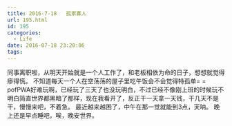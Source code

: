 ```yaml
---
title: 2016-7-18   孤家寡人
url: 195.html
id: 195
categories:
  - Life
date: 2016-07-18 23:20:06
tags:
---
```


同事离职啦，从明天开始就是一个人工作了，和老板相依为命的日子，想想就觉得瘆得慌。 不知道每天一个人在空荡荡的屋子里吃午饭会不会觉得特孤单= = pofPWA好难玩啊，已经玩了三天了也没玩明白，不过已经不像刚上班的时候玩不明白简直世界都黑暗了那样，现在我看开了，反正干一天拿一天钱，干几天不是干，慢慢来吧，不着急。 最近越来越困了，中午在那一觉就能到3点，天呐。 晚上还是早点睡吧，唉，晚安世界。